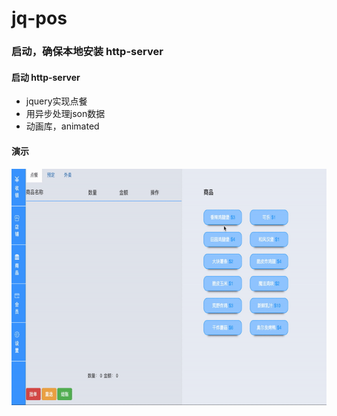 # jq-pos

### 启动，确保本地安装 http-server

#### 启动 http-server

- jquery实现点餐
- 用异步处理json数据
- 动画库，animated

#### 演示

![演示](https://github.com/BetaLeev/readme-project-gif/blob/master/jquery-pos.gif)
